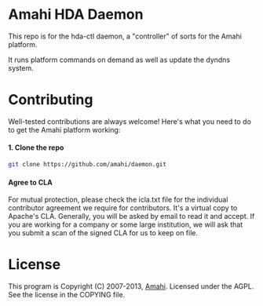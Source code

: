 Amahi HDA Daemon
================

This repo is for the hda-ctl daemon, a "controller" of sorts for the Amahi platform.

It runs platform commands on demand as well as update the dyndns system.

# Contributing

Well-tested contributions are always welcome! Here's what you need to do to get the Amahi platform working:

#### 1. Clone the repo

```bash
git clone https://github.com/amahi/daemon.git
```

#### Agree to CLA

For mutual protection, please check the icla.txt file for the individual contributor agreement we require for contributors. It's a virtual copy to Apache's CLA. Generally, you will be asked by email to read it and accept. If you are working for a company or some large institution, we will ask that you submit a scan of the signed CLA for us to keep on file.

# License

This program is Copyright (C) 2007-2013, [Amahi](http://www.amahi.org).
Licensed under the AGPL. See the license in the COPYING file.
